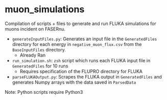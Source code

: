 # muon_simulations

Compilation of scripts + files to generate and run FLUKA simulations for muons incident on FASERnu.

 - `generateInputFiles.py`: Generates an input file in the `GeneratedFiles` directory for each energy in `negative_muon_flux.csv` from the `BaseInputFiles` directory.
    - Already Ran
 - `run_simulation.sh`: `zsh` script which runs each FLUKA input file in `GeneratedFiles` for 10 runs
    - Requires specification of the FLUPRO directory for FLUKA
 - `parseFLUKAOutput.py`: Scrapes the FLUKA output in `GeneratedFiles` and generates Numpy arrays with the data saved in `ParsedData`

Note: Python scripts require Python3
